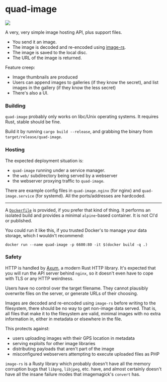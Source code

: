 # quad-image

[![](https://img.shields.io/crates/v/quad-image.svg)](https://crates.io/crates/quad-image)

A very, very simple image hosting API, plus support files.

 * You send it an image.
 * The image is decoded and re-encoded using
[image-rs](https://crates.io/crates/image).
 * The image is saved to the local disc.
 * The URL of the image is returned.

Feature creep:

 * Image thumbnails are produced
 * Users can append images to galleries (if they know the secret),
    and list images in the gallery (if they know the less secret)
 * There's also a UI.

### Building

`quad-image` probably only works on libc/Unix operating systems.
It requires Rust, stable should be fine.

Build it by running `cargo build --release`, and grabbing the binary from
`target/release/quad-image`.


### Hosting

The expected deployment situation is:

 * `quad-image` running under a service manager.
 * the `web/` subdirectory being served by a webserver
 * the webserver proxying traffic to `quad-image`.

There are example config files in `quad-image.nginx` (for nginx) and
`quad-image.service` (for systemd). All the ports/addresses are hardcoded.

---

A [`Dockerfile`](Dockerfile) is provided, if you prefer that kind of thing.
It performs an isolated build and provides a minimal `alpine`-based container.
It is not CI'd or published.

You could run it like this, if you trusted Docker's to manage your data storage,
which I wouldn't recommend:
```
docker run --name quad-image -p 6600:80 -it $(docker build -q .)
```

### Safety

HTTP is handled by [Axum](https://crates.io/crates/axum), a modern
Rust HTTP library. It's expected that you will run the API server
behind `nginx`, so it doesn't even have to cope with TLS or any HTTP
weirdness.

Users have no control over the target filename. They cannot plausibly
overwrite files on the server, or generate URLs of their choosing.

Images are decoded and re-encoded using `image-rs` before writing
to the filesystem, there should be no way to get non-image data served.
That is, all files that make it to the filesystem are valid, minimal
images with no extra information in, either in metadata or elsewhere
in the file.

This protects against:

 * users uploading images with their GPS location in metadata
 * serving exploits for other image libraries
 * distributing payloads that aren't part of the image
 * misconfigured webservers attempting to execute uploaded files as PHP

`image-rs` is a Rusty library which probably doesn't have all the
memory corruption bugs that `libpng`, `libjpeg`, etc. have, and
almost certainly doesn't have all the insane failure modes that
imagemagick's `convert` has.
